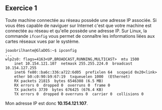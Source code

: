 ## Exercice 1
Toute machine connectée au réseau possède une adresse IP associée. Si vous êtes capable de naviguer
sur Internet c'est que votre machine est connectée au réseau et qu'elle possède une adresse IP.
Sur Linux, la commande `ifconfig` vous permet de connaître les informations liées aux cartes réseaux
vues par le système.

	joaobrilhante@GlaDOS:~$ ipconfig
	...
	wlp2s0: flags=4163<UP,BROADCAST,RUNNING,MULTICAST>  mtu 1500
		inet 10.154.121.107  netmask 255.255.224.0  broadcast 10.154.127.255
		inet6 fe80::ba6c:336:a722:6d05  prefixlen 64  scopeid 0x20<link>
		ether b0:c0:90:b9:67:19  txqueuelen 1000  (Ethernet)
		RX packets 21815  bytes 6546308 (6.5 MB)
		RX errors 0  dropped 0  overruns 0  frame 0
		TX packets 3739  bytes 676425 (676.4 KB)
		TX errors 0  dropped 0 overruns 0  carrier 0  collisions 0

Mon adresse IP est donc **10.154.121.107**.
